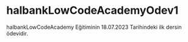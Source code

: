 # halbankLowCodeAcademyOdev1
halbankLowCodeAcademy Eğitiminin 18.07.2023 Tarihindeki ilk dersin ödevidir. 
